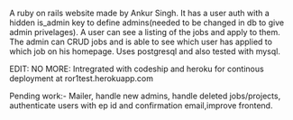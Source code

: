 A ruby on rails website made by Ankur Singh.
It has a user auth with a hidden is_admin key to define admins(needed to be changed in db to give admin privelages).
A user can see a listing of the jobs and apply to them. The admin can CRUD jobs and is able to see which user has applied to which job on his homepage. Uses postgresql and also tested with mysql.

EDIT: NO MORE: Intregrated with codeship and heroku for continous deployment at ror1test.herokuapp.com

Pending work:- Mailer, handle new admins, handle deleted jobs/projects, authenticate users with ep id and confirmation email,improve frontend.

